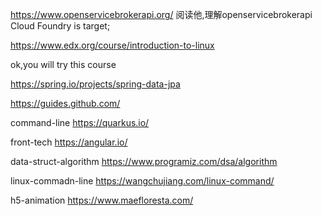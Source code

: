 https://www.openservicebrokerapi.org/
阅读他,理解openservicebrokerapi
Cloud Foundry is target;

https://www.edx.org/course/introduction-to-linux

ok,you will try this course

https://spring.io/projects/spring-data-jpa

https://guides.github.com/

command-line
https://quarkus.io/

front-tech
https://angular.io/

data-struct-algorithm
https://www.programiz.com/dsa/algorithm

linux-commadn-line
https://wangchujiang.com/linux-command/

h5-animation
https://www.maefloresta.com/